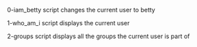 0-iam_betty script changes the current user to betty

1-who_am_i script displays the current user       

2-groups script displays all the groups the current user is part of	

